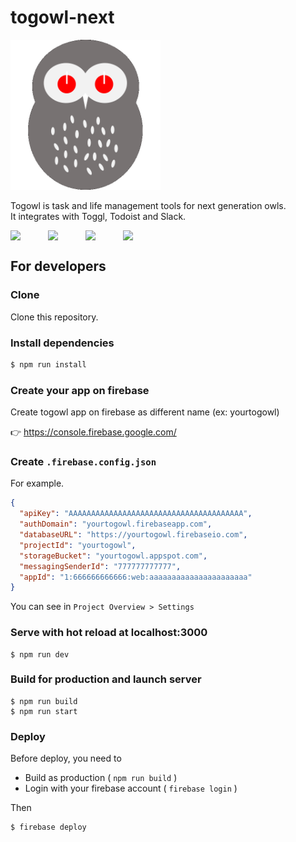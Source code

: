 # togowl-next

<img src="./static/icon.png" width="240" />

Togowl is task and life management tools for next generation owls.  
It integrates with Toggl, Todoist and Slack.

<div style="display: flex;">
  <img src="https://cdn.svgporn.com/logos/typescript-icon.svg" width="60" />
  <img src="https://cdn.svgporn.com/logos/nuxt.svg" width="60" />
  <img src="https://cdn.svgporn.com/logos/vuetifyjs.svg" width="60" />
  <img src="https://cdn.svgporn.com/logos/firebase.svg" width="60" />
</div>

## For developers

### Clone

Clone this repository.

### Install dependencies

```bash
$ npm run install
```

### Create your app on firebase

Create togowl app on firebase as different name (ex: yourtogowl)

👉 https://console.firebase.google.com/

### Create `.firebase.config.json`

For example.

```json
{
  "apiKey": "AAAAAAAAAAAAAAAAAAAAAAAAAAAAAAAAAAAAAAA",
  "authDomain": "yourtogowl.firebaseapp.com",
  "databaseURL": "https://yourtogowl.firebaseio.com",
  "projectId": "yourtogowl",
  "storageBucket": "yourtogowl.appspot.com",
  "messagingSenderId": "777777777777",
  "appId": "1:666666666666:web:aaaaaaaaaaaaaaaaaaaaaa"
}
```

You can see in `Project Overview > Settings`

### Serve with hot reload at localhost:3000

```
$ npm run dev
```

### Build for production and launch server

```
$ npm run build
$ npm run start
```

### Deploy

Before deploy, you need to

- Build as production ( `npm run build` )
- Login with your firebase account ( `firebase login` )

Then

```
$ firebase deploy
```

